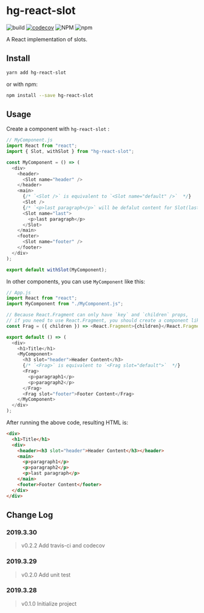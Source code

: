 # hg-react-slot

![build](https://travis-ci.org/hamger/hg-react-slot.svg?branch=master)
[![codecov](https://codecov.io/gh/hamger/hg-react-slot/branch/master/graph/badge.svg)](https://codecov.io/gh/hamger/hg-react-slot)
![NPM](https://img.shields.io/npm/l/hg-react-slot.svg?color=orange)
![npm](https://img.shields.io/npm/v/hg-react-slot.svg?color=blue)

A React implementation of slots.

## Install

```bash
yarn add hg-react-slot
```

or with npm:

```bash
npm install --save hg-react-slot
```

## Usage

Create a component with `hg-react-slot` :

```js
// MyComponent.js
import React from "react";
import { Slot, withSlot } from "hg-react-slot";

const MyComponent = () => (
  <div>
    <header>
      <Slot name="header" />
    </header>
    <main>
      {/* `<Slot />` is equivalent to `<Slot name="default" />`  */}
      <Slot />
      {/* `<p>last paragraph</p>` will be defalut content for Slot(last) */}
      <Slot name="last">
        <p>last paragraph</p>
      </Slot>
    </main>
    <footer>
      <Slot name="footer" />
    </footer>
  </div>
);

export default withSlot(MyComponent);
```

In other components, you can use `MyComponent` like this:

```js
// App.js
import React from "react";
import MyComponent from "./MyComponent.js";

// Because React.Fragment can only have `key` and `children` props,
// if you need to use React.Fragment, you should create a component like this:
const Frag = ({ children }) => <React.Fragment>{children}</React.Fragment>;

export default () => (
  <div>
    <h1>Title</h1>
    <MyComponent>
      <h3 slot="header">Header Content</h3>
      {/* `<Frag>` is equivalent to `<Frag slot="default">`  */}
      <Frag>
        <p>paragraph1</p>
        <p>paragraph2</p>
      </Frag>
      <Frag slot="footer">Footer Content</Frag>
    </MyComponent>
  </div>
);
```

After running the above code, resulting HTML is:

```html
<div>
  <h1>Title</h1>
  <div>
    <header><h3 slot="header">Header Content</h3></header>
    <main>
      <p>paragraph1</p>
      <p>paragraph2</p>
      <p>last paragraph</p>
    </main>
    <footer>Footer Content</footer>
  </div>
</div>
```

## Change Log

### 2019.3.30

> v0.2.2 Add travis-ci and codecov

### 2019.3.29

> v0.2.0 Add unit test

### 2019.3.28

> v0.1.0 Initialize project
